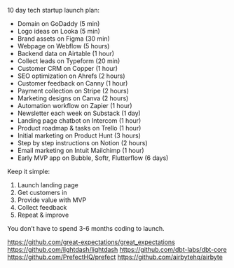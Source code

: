10 day tech startup launch plan:
- Domain on GoDaddy (5 min)
- Logo ideas on Looka (5 min)
- Brand assets on Figma (30 min)
- Webpage on Webflow (5 hours)
- Backend data on Airtable (1 hour)
- Collect leads on Typeform (20 min)
- Customer CRM on Copper (1 hour)
- SEO optimization on Ahrefs (2 hours)
- Customer feedback on Canny (1 hour)
- Payment collection on Stripe (2 hours)
- Marketing designs on Canva (2 hours)
- Automation workflow on Zapier (1 hour)
- Newsletter each week on Substack (1 day)
- Landing page chatbot on Intercom (1 hour)
- Product roadmap & tasks on Trello (1 hour)
- Initial marketing on Product Hunt (3 hours)
- Step by step instructions on Notion (2 hours)
- Email marketing on Intuit Mailchimp (1 hour)
- Early MVP app on Bubble, Softr, Flutterflow (6 days)

Keep it simple:

1. Launch landing page
2. Get customers in
3. Provide value with MVP
4. Collect feedback
5. Repeat & improve

You don’t have to spend 3-6 months coding to launch. 


https://github.com/great-expectations/great_expectations
https://github.com/lightdash/lightdash
https://github.com/dbt-labs/dbt-core
https://github.com/PrefectHQ/prefect
https://github.com/airbytehq/airbyte
